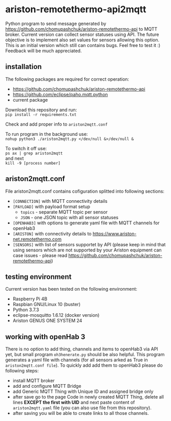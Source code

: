 # ariston-remotethermo-api2mqtt
Python program to send message generated by https://github.com/chomupashchuk/ariston-remotethermo-api to MQTT broker.
Current version can collect sensor statuses using API. The future objective is to implement also set values for sensors allowing this option.
This is an initial version which still can contains bugs.
Feel free to test it :)
Feedback will be much appreciated.

## installation

The following packages are required for correct operation:
- https://github.com/chomupashchuk/ariston-remotethermo-api
- https://github.com/eclipse/paho.mqtt.python
- current package

Download this repository and run:  
```pip install -r requirements.txt```

Check and add proper info to ```ariston2mqtt.conf```  

To run program in the background use:  
```nohup python3 ./ariston2mqtt.py </dev/null &>/dev/null &```  

To switch it off use:  
```ps ax | grep ariston2mqtt```  
and next  
```kill -9 [process number]```  


## ariston2mqtt.conf
File ariston2mqtt.conf contains cofiguration splitted into following sections:
- ```[CONNECTION]``` with MQTT connectivity details
- ```[PAYLOAD]``` with payload format setup
  - ```topics``` - separate MQTT topic per sensor
  - ```JSON``` - one JSON topic with all sensor statuses
- ```[OPENHAB3]``` with options to generate yaml file with MQTT channels for openHab3
- ```[ARISTON]``` with connectivity details to https://www.ariston-net.remotethermo.com
- ```[SENSORS]``` with list of sensors supportet by API (please keep in mind that using sensors which are not supported by your Ariston equipment can case issues - please read https://github.com/chomupashchuk/ariston-remotethermo-api)

## testing environment
Current version has been tested on the following environment:
- Raspberry Pi 4B
- Raspbian GNU/Linux 10 (buster)
- Python 3.7.3
- eclipse-mosquitto 1.6.12 (docker version)
- Ariston GENUS ONE SYSTEM 24

## working with openHab 3
There is no option to add thing, channels and items to openHab3 via API yet, but small program ```oh3henerate.py``` should be also helpful. This program generates a yaml file with channels (for all sensors arked as True in ```ariston2mqtt.conf file```). To quickly add add them to openHab3 please do following steps:
- install MQTT broker
- add and configure MQTT Bridge
- add Generic MQTT Thing with Unique ID and assigned bridge only
- after save go to the page Code in newly created MQTT Thing, delete all lines **EXCEPT the first with UID** and next paste content of ```ariston2mqtt.yaml``` file (you can also use file from this repository).  
- after saving you will be able to create links to all those channels.